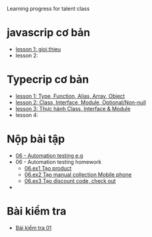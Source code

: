 Learning progress for talent class

# javascrip cơ bản
- [lesson 1: gioi thieu](javascrip-co-ban-lesson-1.md)
- lesson 2:


# Typecrip cơ bản
- [lesson 1: Type, Function, Alias, Array, Object](typescript-co-ban-1.md)
- [lesson 2: Class, Interface, Module, Optional/Non-null](typescript-co-ban-2.md)
- [lesson 3: Thực hành Class, Interface & Module](typescript-co-ban-3.md)
- lesson 4:

# Nộp bài tập
- [06 - Automation testing e.g](06-playwright-eg.spec.ts)
- 06 - Automation testing homework
    - [06.ex1 Tạo product](06-ex2.spec.ts)
    - [06.ex2 Tạo manual collection Mobile phone](06-ex2.spec.ts)
    - [06.ex3 Tạo discount code, check out](06-ex3.spec.ts)
-

# Bài kiểm tra
- [Bài kiểm tra 01](js-test.js)

